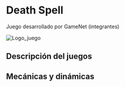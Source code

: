 # Death Spell
Juego desarrollado por GameNet (integrantes)

![Logo_juego](https://github.com/Lsui14/jer-Grupo7/assets/146940302/9e5d9c13-02ed-4cc3-94b0-5f1ff081f63b)


## Descripción del juegos 

## Mecánicas y dinámicas
